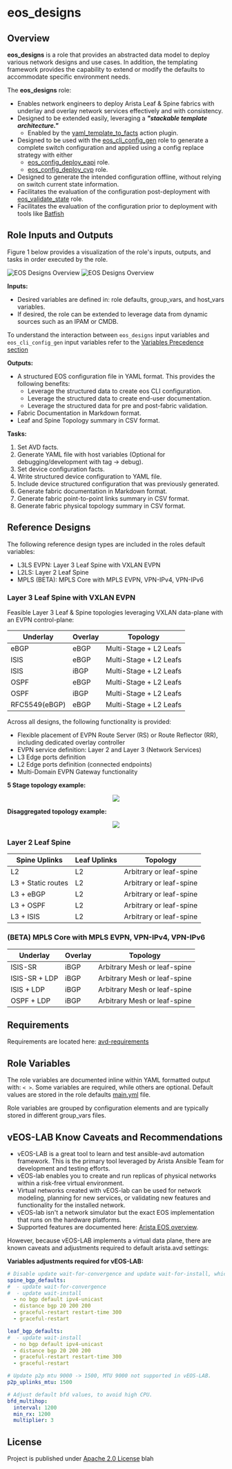 # eos_designs

## Overview

**eos_designs** is a role that provides an abstracted data model to deploy various network designs and use cases. In addition, the templating framework provides the capability to extend or modify the defaults to accommodate specific environment needs.

The **eos_designs** role:

- Enables network engineers to deploy Arista Leaf & Spine fabrics with underlay and overlay network services effectively and with consistency.
- Designed to be extended easily, leveraging a ***"stackable template architecture."***
  - Enabled by the [yaml_template_to_facts](../../plugins/README.md#yaml-templates-to-facts) action plugin.
- Designed to be used with the [eos_cli_config_gen](../eos_cli_config_gen/README.md) role to generate a complete switch configuration and applied using a config replace strategy with either
  - [eos_config_deploy_eapi](../eos_config_deploy_eapi/README.md) role.
  - [eos_config_deploy_cvp](../eos_config_deploy_cvp/README.md)  role.
- Designed to generate the intended configuration offline, without relying on switch current state information.
- Facilitates the evaluation of the configuration post-deployment with [eos_validate_state](../eos_validate_state/README.md) role.
- Facilitates the evaluation of the configuration prior to deployment with tools like [Batfish](https://www.batfish.org/)

## Role Inputs and Outputs

Figure 1 below provides a visualization of the role's inputs, outputs, and tasks in order executed by the role.

![EOS Designs Overview](../../docs/_media/eos_designs_dark.svg#only-dark)
![EOS Designs Overview](../../docs/_media/eos_designs_light.svg#only-light)

**Inputs:**

- Desired variables are defined in: role defaults, group_vars, and host_vars variables.
- If desired, the role can be extended to leverage data from dynamic sources such as an IPAM or CMDB.

To understand the interaction between `eos_designs` input variables and `eos_cli_config_gen` input variables refer to the [Variables Precedence section](./doc/custom-structured-configuration.md#variables-precedence)

**Outputs:**

- A structured EOS configuration file in YAML format. This provides the following benefits:
  - Leverage the structured data to create eos CLI configuration.
  - Leverage the structured data to create end-user documentation.
  - Leverage the structured data for pre and post-fabric validation.
- Fabric Documentation in Markdown format.
- Leaf and Spine Topology summary in CSV format.

**Tasks:**

1. Set AVD facts.
2. Generate YAML file with host variables (Optional for debugging/development with tag -> debug).
3. Set device configuration facts.
4. Write structured device configuration to YAML file.
5. Include device structured configuration that was previously generated.
6. Generate fabric documentation in Markdown format.
7. Generate fabric point-to-point links summary in CSV format.
8. Generate fabric physical topology summary in CSV format.

## Reference Designs

The following reference design types are included in the roles default variables:

- L3LS EVPN: Layer 3 Leaf Spine with VXLAN EVPN
- L2LS: Layer 2 Leaf Spine
- MPLS (BETA): MPLS Core with MPLS EVPN, VPN-IPv4, VPN-IPv6

### Layer 3 Leaf Spine with VXLAN EVPN

Feasible Layer 3 Leaf & Spine topologies leveraging VXLAN data-plane with an EVPN control-plane:

| Underlay | Overlay | Topology |
| -------- | ------- | -------- |
| eBGP | eBGP | Multi-Stage + L2 Leafs |
| ISIS | eBGP | Multi-Stage + L2 Leafs |
| ISIS | iBGP | Multi-Stage + L2 Leafs |
| OSPF | eBGP | Multi-Stage + L2 Leafs |
| OSPF | iBGP | Multi-Stage + L2 Leafs |
| RFC5549(eBGP) | eBGP | Multi-Stage + L2 Leafs |

Across all designs, the following functionality is provided:

- Flexible placement of EVPN Route Server (RS) or Route Reflector (RR), including dedicated overlay controller
- EVPN service definition: Layer 2 and Layer 3 (Network Services)
- L3 Edge ports definition
- L2 Edge ports definition (connected endpoints)
- Multi-Domain EVPN Gateway functionality

**5 Stage topology example:**

<div style="text-align:center">
  <img src="../../media/5-stage-topology.gif" />
</div>

**Disaggregated topology example:**

<div style="text-align:center">
  <img src="../../media/dissag-topology.gif" />
</div>

### Layer 2 Leaf Spine

| Spine Uplinks | Leaf Uplinks | Topology |
| -------- | ------- | -------- |
| L2 | L2 | Arbitrary or leaf-spine |
| L3 + Static routes | L2 | Arbitrary or leaf-spine |
| L3 + eBGP | L2 | Arbitrary or leaf-spine |
| L3 + OSPF | L2 | Arbitrary or leaf-spine |
| L3 + ISIS | L2 | Arbitrary or leaf-spine |

### (BETA) MPLS Core with MPLS EVPN, VPN-IPv4, VPN-IPv6

| Underlay | Overlay | Topology |
| -------- | ------- | -------- |
| ISIS-SR | iBGP | Arbitrary Mesh or leaf-spine |
| ISIS-SR + LDP | iBGP | Arbitrary Mesh or leaf-spine |
| ISIS + LDP | iBGP | Arbitrary Mesh or leaf-spine |
| OSPF + LDP | iBGP | Arbitrary Mesh or leaf-spine |

## Requirements

Requirements are located here: [avd-requirements](../../README.md#Requirements)

## Role Variables

The role variables are documented inline within YAML formatted output with: `< >`. Some variables are required, while others are optional. Default values are stored in the role defaults [main.yml](https://github.com/aristanetworks/ansible-avd/tree/devel/ansible_collections/arista/avd/roles/eos_designs/defaults) file.

Role variables are grouped by configuration elements and are typically stored in different group_vars files.

## vEOS-LAB Know Caveats and Recommendations

- vEOS-LAB is a great tool to learn and test ansible-avd automation framework. This is the primary tool leveraged by Arista Ansible Team for development and testing efforts.
- vEOS-lab enables you to create and run replicas of physical networks within a risk-free virtual environment.
- Virtual networks created with vEOS-lab can be used for network modeling, planning for new services, or validating new features and functionality for the installed network.
- vEOS-lab isn't a network simulator but the exact EOS implementation that runs on the hardware platforms.
- Supported features are documented here: [Arista EOS overview](https://www.arista.com/en/products/eos).

However, because vEOS-LAB implements a virtual data plane, there are known caveats and adjustments required to default arista.avd settings:

**Variables adjustments required for vEOS-LAB:**

```yaml
# Disable update wait-for-convergence and update wait-for-install, which is not supported in vEOS-LAB.
spine_bgp_defaults:
#  - update wait-for-convergence
#  - update wait-install
  - no bgp default ipv4-unicast
  - distance bgp 20 200 200
  - graceful-restart restart-time 300
  - graceful-restart

leaf_bgp_defaults:
#  - update wait-install
  - no bgp default ipv4-unicast
  - distance bgp 20 200 200
  - graceful-restart restart-time 300
  - graceful-restart

# Update p2p mtu 9000 -> 1500, MTU 9000 not supported in vEOS-LAB.
p2p_uplinks_mtu: 1500

# Adjust default bfd values, to avoid high CPU.
bfd_multihop:
  interval: 1200
  min_rx: 1200
  multiplier: 3
```

## License

Project is published under [Apache 2.0 License](../../LICENSE)
blah

